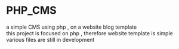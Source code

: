 # PHP_CMS
a simple CMS using php , on a website blog template\
this project is focused on php , therefore website template is simple\
various files are still in development
